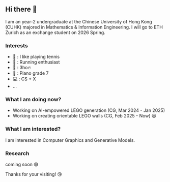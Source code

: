 ## Hi there 👋
I am an year-2 undergraduate at the Chinese University of Hong Kong (CUHK) majored in Mathematics & Information Engineering. I will go to ETH Zurich as an exchange student on 2026 Spring.

### Interests
- 🎾 : I like playing tennis
- 🏃 : Running enthusiast
- 🎤 : 3ho🔥
- 🎹 : Piano grade 7
- 💻 : CS + X
- ...

### What I am doing now?
- Working on AI-empowered LEGO generation (CG, Mar 2024 - Jan 2025)
- Working on creating orientable LEGO walls (CG, Feb 2025 - Now) 😃

### What I am interested?
I am interested in Computer Graphics and Generative Models.

### Research
coming soon 😅

Thanks for your visiting! 😘
